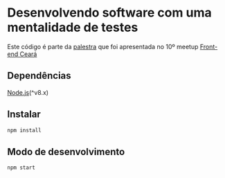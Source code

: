 # Desenvolvendo software com uma mentalidade de testes

Este código é parte da [palestra](https://docs.google.com/presentation/d/1RKuILoYC_xRsnWSY5VzL_TBmH3vcNFSH_kwuanLoMec/edit?usp=sharing) que foi apresentada no 10º meetup [Front-end Ceará](https://www.instagram.com/p/B7RDe_1FAhr/)

## Dependências

[Node.js](https://nodejs.org/en/)(^v8.x)

## Instalar

```bash
npm install
```

## Modo de desenvolvimento

```bash
npm start
```
